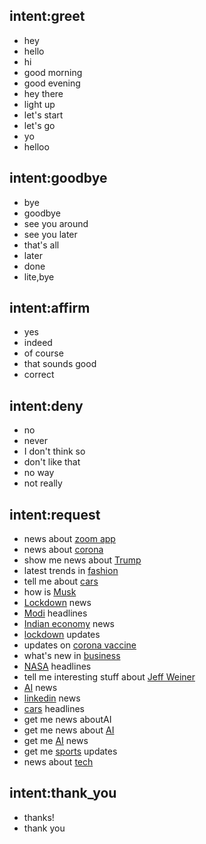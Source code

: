 ## intent:greet
- hey
- hello
- hi
- good morning
- good evening
- hey there
- light up
- let's start
- let's go
- yo
- helloo

## intent:goodbye
- bye
- goodbye
- see you around
- see you later
- that's all
- later
- done
- lite,bye

## intent:affirm
- yes
- indeed
- of course
- that sounds good
- correct

## intent:deny
- no
- never
- I don't think so
- don't like that
- no way
- not really

## intent:request
- news about [zoom app](key)
- news about [corona](key)
- show me news about [Trump](key)
- latest trends in [fashion](key)
- tell me about [cars](key)
- how is [Musk](key)
- [Lockdown](key) news
- [Modi](key) headlines
- [Indian economy](key) news
- [lockdown](key) updates
- updates on [corona vaccine](key)
- what's new in [business](key)
- [NASA](key) headlines
- tell me interesting stuff about [Jeff Weiner](key)
- [AI](key) news
- [linkedin](key) news
- [cars](key) headlines
- get me news aboutAI
- get me news about [AI](key)
- get me [AI](key) news
- get me [sports](key) updates
- news about [tech](key)

## intent:thank_you
- thanks!
- thank you
